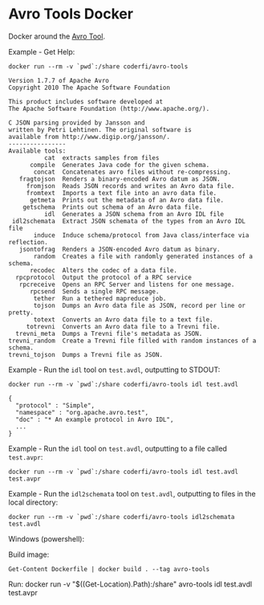 Avro Tools Docker
=================

Docker around the [Avro Tool](http://avro.apache.org/docs/1.7.7).

Example - Get Help:

    docker run --rm -v `pwd`:/share coderfi/avro-tools

    Version 1.7.7 of Apache Avro
    Copyright 2010 The Apache Software Foundation

    This product includes software developed at
    The Apache Software Foundation (http://www.apache.org/).

    C JSON parsing provided by Jansson and
    written by Petri Lehtinen. The original software is
    available from http://www.digip.org/jansson/.
    ----------------
    Available tools:
              cat  extracts samples from files
          compile  Generates Java code for the given schema.
           concat  Concatenates avro files without re-compressing.
       fragtojson  Renders a binary-encoded Avro datum as JSON.
         fromjson  Reads JSON records and writes an Avro data file.
         fromtext  Imports a text file into an avro data file.
          getmeta  Prints out the metadata of an Avro data file.
        getschema  Prints out schema of an Avro data file.
              idl  Generates a JSON schema from an Avro IDL file
     idl2schemata  Extract JSON schemata of the types from an Avro IDL file
           induce  Induce schema/protocol from Java class/interface via reflection.
       jsontofrag  Renders a JSON-encoded Avro datum as binary.
           random  Creates a file with randomly generated instances of a schema.
          recodec  Alters the codec of a data file.
      rpcprotocol  Output the protocol of a RPC service
       rpcreceive  Opens an RPC Server and listens for one message.
          rpcsend  Sends a single RPC message.
           tether  Run a tethered mapreduce job.
           tojson  Dumps an Avro data file as JSON, record per line or pretty.
           totext  Converts an Avro data file to a text file.
         totrevni  Converts an Avro data file to a Trevni file.
      trevni_meta  Dumps a Trevni file's metadata as JSON.
    trevni_random  Create a Trevni file filled with random instances of a schema.
    trevni_tojson  Dumps a Trevni file as JSON.

Example - Run the `idl` tool on `test.avdl`, outputting to STDOUT:

    docker run --rm -v `pwd`:/share coderfi/avro-tools idl test.avdl

    {
      "protocol" : "Simple",
      "namespace" : "org.apache.avro.test",
      "doc" : "* An example protocol in Avro IDL",
      ...
    }

Example - Run the `idl` tool on `test.avdl`, outputting to a file called `test.avpr`:

    docker run --rm -v `pwd`:/share coderfi/avro-tools idl test.avdl test.avpr

Example - Run the `idl2schemata` tool on `test.avdl`, outputting to files in the local directory:

    docker run --rm -v `pwd`:/share coderfi/avro-tools idl2schemata test.avdl


Windows (powershell):

Build image:

	Get-Content Dockerfile | docker build . --tag avro-tools
	
Run:
	docker run -v "$((Get-Location).Path):/share" avro-tools idl test.avdl test.avpr		